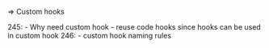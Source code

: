 => Custom hooks

245: 
    - Why need custom hook
    - reuse code hooks since hooks can be used in custom hook
246:
    - custom hook naming rules